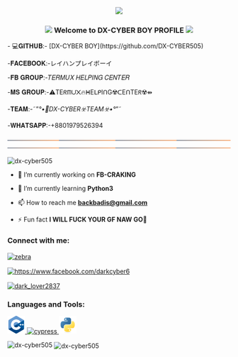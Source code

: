 

<p align="center"><img src="https://img.shields.io/badge/MADE%20IN BANGLADESHI-SPAMMAR AND PROGRAMMER-green?colorA=%23ff0000&colorB=%23017e40&style=flat-square">
 
<h3 align="center">
  <img src="https://emoji.discord.st/emojis/768b108d-274f-4f44-a634-8477b16efce7.gif" width="25">
    Welcome to DX-CYBER BOY PROFILE 
  <img src="https://emoji.discord.st/emojis/768b108d-274f-4f44-a634-8477b16efce7.gif" width="25">
</h3>
- 💻𝐆𝐈𝐓𝐇𝐔𝐁:- [DX-CYBER BOY](https://github.com/DX-CYBER505)


 -𝐅𝐀𝐂𝐄𝐁𝐎𝐎𝐊:-レイハンプレイボーイ
 
 -𝐅𝐁 𝐆𝐑𝐎𝐔𝐏:-𝑇𝐸𝑅𝑀𝑈𝑋 𝐻𝐸𝐿𝑃𝐼𝑁𝐺 𝐶𝐸𝑁𝑇𝐸𝑅
 
 -𝐌𝐒 𝐆𝐑𝐎𝐔𝐏:-⚠️TEᖇᗰᑌ᙭🔥ᕼEᒪᑭIᑎG☢️ᑕEᑎTEᖇ☢️⇻
 
 -𝐓𝐄𝐀𝐌:-˜”*°•🔰DX-CYBER☣️TEAM☣️•°*”˜
 
 -𝐖𝐇𝐀𝐓𝐒𝐀𝐏𝐏:-+8801979526394

<img align="center" alt="line" src="https://github.com/DalpatRathore/dalpatrathore/blob/main/assets/images/line-2.svg">

 


 

<img align="center" alt="line" src="https://github.com/DalpatRathore/dalpatrathore/blob/main/assets/images/line-2.svg">

 

<p align="left"> <img src="https://komarev.com/ghpvc/?username=dx-cyber505&label=Profile%20views&color=0e75b6&style=flat" alt="dx-cyber505" /> </p>

- 🔭 I’m currently working on **FB-CRAKING**

- 🌱 I’m currently learning **Python3**

- 📫 How to reach me **backbadis@gmail.com**

- ⚡ Fun fact **I WILL FUCK YOUR GF NAW GO🤧**

<h3 align="left">Connect with me:</h3>

<p align="left">

<a href="https://twitter.com/zebra" target="blank"><img align="center" src="https://raw.githubusercontent.com/rahuldkjain/github-profile-readme-generator/master/src/images/icons/Social/twitter.svg" alt="zebra" height="30" width="40" /></a>

<a href="https://fb.com/https://www.facebook.com/darkcyber6" target="blank"><img align="center" src="https://raw.githubusercontent.com/rahuldkjain/github-profile-readme-generator/master/src/images/icons/Social/facebook.svg" alt="https://www.facebook.com/darkcyber6" height="30" width="40" /></a>

<a href="https://instagram.com/dark_lover2837" target="blank"><img align="center" src="https://raw.githubusercontent.com/rahuldkjain/github-profile-readme-generator/master/src/images/icons/Social/instagram.svg" alt="dark_lover2837" height="30" width="40" /></a>

</p>

<h3 align="left">Languages and Tools:</h3>

<p align="left"> <a href="https://www.w3schools.com/cpp/" target="_blank" rel="noreferrer"> <img src="https://raw.githubusercontent.com/devicons/devicon/master/icons/cplusplus/cplusplus-original.svg" alt="cplusplus" width="40" height="40"/> </a> <a href="https://www.cypress.io" target="_blank" rel="noreferrer"> <img src="https://raw.githubusercontent.com/simple-icons/simple-icons/6e46ec1fc23b60c8fd0d2f2ff46db82e16dbd75f/icons/cypress.svg" alt="cypress" width="40" height="40"/> </a> <a href="https://www.python.org" target="_blank" rel="noreferrer"> <img src="https://raw.githubusercontent.com/devicons/devicon/master/icons/python/python-original.svg" alt="python" width="40" height="40"/> </a> </p>

<p><img align="left" src="https://github-readme-stats.vercel.app/api/top-langs?username=dx-cyber505&show_icons=true&locale=en&layout=compact" alt="dx-cyber505" /></p>

<p>&nbsp;<img align="center" src="https://github-readme-stats.vercel.app/api?username=dx-cyber505&show_icons=true&locale=en" alt="dx-cyber505" /></p>


 

 

 

 




























